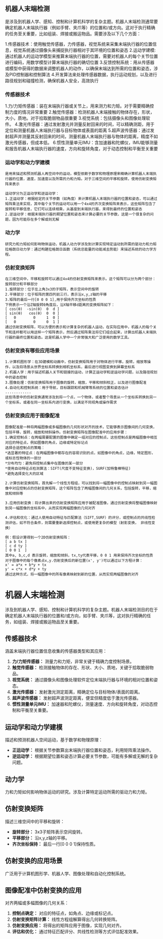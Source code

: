 ## 机器人末端检测
  是涉及到机器人学、感知、控制和计算机科学的复杂主题。机器人末端检测通常要确定机器人末端执行器（例如手臂、夹爪等）的位置和/或方向。这对于执行精确的任务至关重要，比如组装、焊接或搬运物品。需要涉及以下几个方面：

  1.传感器技术：使用触觉传感器，力传感器，视觉系统来采集末端执行器的位置信息，视觉系统通过摄像头来捕捉执行器相对于其环境的位置和姿态
  2.运动学建模: 通过机器人的运动学模型来推算末端执行器的位置，需要对机器人的每个关节位置进行编码，用数学模型计算末端执行器的确切位置
  3.反馈控制系统：用从传感器或模型中获得的数据来调整机器人的动作，以确保末端达到所需的位置和姿态，涉及PID控制器和控制算法
  4.开发算法来处理传感器数据，执行运动规划，以及进行路径规划和碰撞检测，确保机器人安全，高效执行

### 传感器技术
   1.力/力矩传感器：装在末端执行器或关节上，用来测力和力矩。对于需要精确控制力度的情况非常重要
   2.触觉传感器：检测机器人末端接触的物体存在，形状，大小，质地。对于拾取脆弱物品很重要
   3.视觉系统：包括摄像头和图像处理软件。
   4.激光传感器：通过发射激光并测量反射回来的时间，可以精确测距，用于定位和测量机器人末端执行器与目标物体或表面的距离
   5.超声波传感器：通过发射超声并测量其反射回来的时间，测量机器人末端执行器与物体的距离，精度不如激光传感器，但成本低。
   6.惯性测量单元IMU：含加速器和陀螺仪，IMU能够测量和报告机器人末端执行器的速度，方向和旋转角度，对于动态控制和平衡至关重要


### 运动学和动力学建模
    是用来描述和预测机器人再空间中的运动，模型依赖于数学和物理原理来精确计算机器人末端执行器的位置，速度，加速度以及所需的力和力矩。对于三维空间的平移和旋转，使用仿射变换矩阵来表示

    运动学分为正运动学和逆运动学：
    1.正运动学：根据给定的关节参数（如角度）来计算机器人末端执行器的位置和姿态，可以通过矩阵乘法来实现，其中每个关节的运动可以用一个4x4的齐次变换矩阵来表示，这些矩阵包含了旋转和平移信息，它们可以连续相乘，从基座到末端执行器，来得到最终的位置和姿态
    2.逆运动学：根据末端执行器的期望位置和姿态来计算必要的关节参数，这是一个很复杂的问题，因为可能存在多个解或则无解

### 动力学
    研究力和力矩如何影响物体运动，机器人动力学涉及到计算实现特定运动到所需的驱动力和力矩
    拉格朗日动力学：通过构建拉格朗日函数（系统总能量的动能减去势能）来描述系统的动力学方程。

### 仿射变换矩阵
    在三维空间中，平移和旋转可以通过4x4的仿射变换矩阵来表示。这个矩阵可以分为两个部分：旋转部分和平移部分
    1.旋转部分：位于左上角3x3的子矩阵，表示空间中的旋转
    2.平移部分：位于矩阵的第四列前三行，表示沿x,y,z轴的平移
    3.矩阵的最后一行[0 0 0 1],用于保持齐次坐标的性质
    下例表示一个沿Z轴旋转0角度后，沿X轴平移d距离的变换矩阵如下：
    [ cos(θ)  -sin(θ)  0  d ]
    [ sin(θ)   cos(θ)  0  0 ]
    [   0        0     1  0 ]
    [   0        0     0  1 ] 
    通过仿射变换矩阵，可以方便的表示和计算复杂的机器人运动，在实际应用中，机器人的每个关节和连杆都可以用这样一个矩阵表示，然后通过矩阵乘法将它们组合起来，计算出机器人末端执行器的最终位置和姿态。这是机器人学中一个非常强大和广泛使用的数学工具。  

### 仿射变换有哪些应用场景
    1.计算机图形学：在3D建模和动画中，仿射变换矩阵用于对物体进行平移，旋转，缩放等操作，以及将场景从世界坐标系转换到相机坐标系，最后进行视图变换到屏幕坐标系
    2.机器人学：用于描述机器人关节和链接的运动，计算正运动学和逆运动学问题，以及路径规划中的姿态控制
    3.图像处理：仿射变换矩阵用于图像的旋转，缩放，平移和倾斜校正，以及进行图像配准
    4.自动化和控制系统：用于导航，目标跟踪和机械臂等系统的位置和姿态估计
    ............
    这些场景中的仿射变换通常涉及到将一个点，一个物体，或者整个场景从一个坐标系转换到另一个坐标系，或者在同一坐标系内进行变换，以满足不同视角或操作需求

### 仿射变换应用于图像配准
    图像配准是一种将两幅图像或多幅图像的几何形状对齐的技术，它能够表示图像间的几何变换，包括平移，旋转，缩放和倾斜操作。仿射变换矩阵在图像配准中的应用步骤：
    1.确定控制点：在两幅需要配置的图像中确定一组对应的控制点，这些控制点是两幅图像中相互对应的特征点，例如图像的角点，边缘或特定标记点
    选择合适控制点的策略：
    *选显著的特征点：在两幅图像中都存在的容易识别的点，如图像中的角点，边缘，特定图形，或标志性物体的一部分
    *分布均匀：避免将控制点集中在图像的某一部分
    *使用自动特征点检测算法：SIFT(尺度不变特征变换)，SURF(加特鲁棒特征)
    *避免选择变化大的区域

    2.计算仿射变换矩阵，首先解一个线性方程组，可以找到将一幅图像中的控制点映射到另一幅图像中对应控制点的仿射变换矩阵，这个矩阵包含了两幅图像间的几何关系，包括旋转，平移，缩放和倾斜等

    3.应用仿射变换：将计算出来的仿射变换矩阵应用于被配准图像，通过仿射变换将整幅图像映射到另一幅图像的坐标系中，从而实现两幅图像的几何对齐

    4.评估和优化：通过人使用自动特征与匹配算法（SIFT,SURF）的评分，或控制点的共线性检测评估，如不符合条件，则需要重新选择控制点，或使用更复杂的模型（射影变换， 非线性变换）

    例：假设计算得到一个2D仿射变换矩阵：
    [ a b tx ]
    [ c d ty ]
    [ 0 0 1  ]   
    其中a, b,c,d 表示旋转，缩放和倾斜，tx,ty代表平移，0 0 1 用来保持齐次坐标的性质
    对于图像中的每个像素点x,y.仿射变换后的新位置(x', y')可以通过以下方程计算：
    x' = a*x + b*y + tx
    y' = c*x + d*y + ty
    通过这种方式，将一幅图像中的所有像素映射到新的位置，从而实现两幅图像的对齐




# 机器人末端检测

涉及到机器人学、感知、控制和计算机科学的复杂主题。机器人末端检测目的在于确定机器人末端执行器的位置和/或方向，如手臂、夹爪等，这对执行精确的任务，如组装、焊接或搬运物品至关重要。

## 传感器技术
涵盖末端执行器位置信息收集的传感器类型和其应用：
1. **力/力矩传感器：** 测量力和力矩，非常关键于精确力度控制场景。
2. **触觉传感器：** 检测接触物体的存在、形状、大小、质地，关键于拾取脆弱物品。
3. **视觉系统：** 通过摄像头和图像处理软件定位末端执行器与环境的相对位置和姿态。
4. **激光传感器：** 发射激光测定距离，精确定位与目标物体/表面的距离。
5. **超声波传感器：** 发射超声波测定距离，便宜但精度低于激光传感器。
6. **惯性测量单元IMU：** 加速器和陀螺仪，测量速度、方向和旋转角度，对动态控制和平衡至关重要。

## 运动学和动力学建模
描述和预测机器人空间运动，基于数学和物理原理：
- **正运动学：** 根据关节参数算出末端执行器位置和姿态，利用矩阵乘法操作。
- **逆运动学：** 根据期望位置和姿态计算必要关节参数，可能有多解或无解的复杂问题。

## 动力学
力和力矩如何影响物体运动的研究。涉及计算特定运动所需的驱动力和力矩。

## 仿射变换矩阵
描述三维空间中的平移和旋转：
- **旋转部分：** 3x3子矩阵表示空间旋转。
- **平移部分：** 沿x,y,z轴的平移。
- **齐次坐标保持：** 最后一行[0 0 0 1]保持性质。

## 仿射变换的应用场景
广泛用于计算机图形学、机器人学、图像处理和自动化控制系统。

## 图像配准中仿射变换的应用
对齐两幅或多幅图像的几何关系：
1. **控制点确定：** 对应的特征点，如角点、边缘或标记点。
2. **仿射变换矩阵计算：** 线性方程组解算得出几何转换矩阵。
3. **仿射变换应用：** 将得出的矩阵应用于图像，实现几何对齐。
4. **评估和优化：** 通过特征匹配评分、共线性检测等方式评估配准效果。
    






